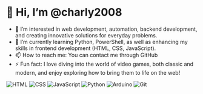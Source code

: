 # 👋 Hi, I’m @charly2008

- 👀 I’m interested in web development, automation, backend development, and creating innovative solutions for everyday problems.
- 🌱 I’m currently learning Python, PowerShell, as well as enhancing my skills in frontend development (HTML, CSS, JavaScript).
- 📫 How to reach me: You can contact me through GitHub
- ⚡ Fun fact: I love diving into the world of video games, both classic and modern, and enjoy exploring how to bring them to life on the web!

  
![HTML](https://img.shields.io/badge/HTML5-E34F26?style=for-the-badge&logo=html5&logoColor=white)
![CSS](https://img.shields.io/badge/CSS3-1572B6?style=for-the-badge&logo=css3&logoColor=white)
![JavaScript](https://img.shields.io/badge/JavaScript-F7DF1E?style=for-the-badge&logo=javascript&logoColor=black)
![Python](https://img.shields.io/badge/Python-3776AB?style=for-the-badge&logo=python&logoColor=white)
![Arduino](https://img.shields.io/badge/Arduino-00979D?style=for-the-badge&logo=arduino&logoColor=white)
![Git](https://img.shields.io/badge/Git-F05032?style=for-the-badge&logo=git&logoColor=white)
